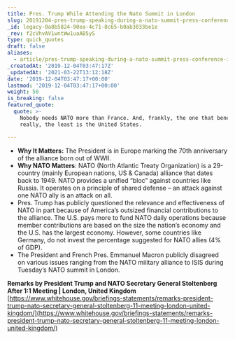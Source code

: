 ```yaml
---
title: Pres. Trump While Attending the Nato Summit in London
slug: 20191204-pres-trump-speaking-during-a-nato-summit-press-conference-in-london
_id: legacy-0a8b5824-90ea-4c71-8c65-b0ab3033be1e
_rev: f2cVhvAV1wntWw1uaAB5yS
type: quick_quotes
draft: false
aliases:
  - article/pres-trump-speaking-during-a-nato-summit-press-conference-in-london/
_createdAt: '2019-12-04T03:47:17Z'
_updatedAt: '2021-03-22T13:12:18Z'
date: '2019-12-04T03:47:17+00:00'
lastmod: '2019-12-04T03:47:17+00:00'
weight: 50
is_breaking: false
featured_quote:
  quote: >-
    Nobody needs NATO more than France. And, frankly, the one that benefits,
    really, the least is the United States.

---
```

* **Why It Matters:** The President is in Europe marking the 70th anniversary of the alliance born out of WWII.
* **Why NATO Matters**: NATO (North Atlantic Treaty Organization) is a 29-country (mainly European nations, US & Canada) alliance that dates back to 1949. NATO provides a unified “bloc” against countries like Russia. It operates on a principle of shared defense – an attack against one NATO ally is an attack on all.
* Pres. Trump has publicly questioned the relevance and effectiveness of NATO in part because of America’s outsized financial contributions to the alliance. The U.S. pays more to fund NATO daily operations because member contributions are based on the size the nation’s economy and the U.S. has the largest economy. However, some countries like Germany, do not invest the percentage suggested for NATO allies (4% of GDP).
* The President and French Pres. Emmanuel Macron publicly disagreed on various issues ranging from the NATO military alliance to ISIS during Tuesday’s NATO summit in London.

**Remarks by President Trump and NATO Secretary General Stoltenberg After 1:1 Meeting | London, United Kingdom** [https://www.whitehouse.gov/briefings-statements/remarks-president-trump-nato-secretary-general-stoltenberg-11-meeting-london-united-kingdom/](https://www.whitehouse.gov/briefings-statements/remarks-president-trump-nato-secretary-general-stoltenberg-11-meeting-london-united-kingdom/)